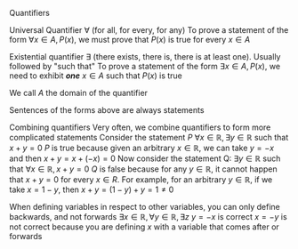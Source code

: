 Quantifiers

Universal Quantifier $\forall$ (for all, for every, for any)
	To prove a statement of the form $\forall x\in A, P(x)$, we must prove that $P(x)$ is true for every $x\in A$

Existential quantifier $\exists$ (there exists, there is, there is at least one).
	Usually followed by "such that"
	To prove a statement of the form $\exists x\in A, P(x)$, we need to exhibit ***one*** $x\in A$ such that $P(x)$ is true

We call $A$ the domain of the quantifier

Sentences of the forms above are always statements

Combining quantifiers
Very often, we combine quantifiers to form more complicated statements
	Consider the statement $P$
		$\forall x \in\mathbb{R}, \exists y\in\mathbb{R}$ such that $x+y=0$
			$P$ is true because given an arbitrary $x\in\mathbb{R}$, we can take $y = -x$ and then $x+y=x+(-x) = 0$
	Now consider the statement Q:
		$\exists y \in\mathbb{R}$ such that $\forall x\in\mathbb{R}, x + y = 0$
			$Q$ is false because for any $y\in\mathbb{R}$, it cannot happen that $x+y = 0$ for every $x \in R$.
				For example, for an arbitrary $y\in\mathbb{R}$, if we take $x = 1-y$, then
					$x + y = (1-y) + y = 1 \neq 0$

When defining variables in respect to other variables, you can only define backwards, and not forwards
	$\exists x \in\mathbb{R}, \forall y \in \mathbb{R}, \exists z$
		$y = -x$ is correct
		$x = -y$ is not correct because you are defining $x$ with a variable that comes after or forwards

